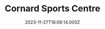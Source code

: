---
date: 2023-11-27T18:06:14.000Z
title: Cornard Sports Centre
latitude: 52.02508166585
longitude: 0.7497170230541186
url: http://www.gcsportscentre.co.uk
category: checkin
---